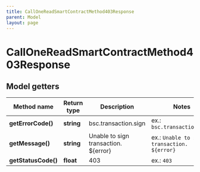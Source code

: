 ```yaml
---
title: CallOneReadSmartContractMethod403Response
parent: Model
layout: page
---
```


# CallOneReadSmartContractMethod403Response

## Model getters

Method name | Return type | Description | Notes
------------ | ------------- | ------------- | -------------
**getErrorCode()** | **string** | bsc.transaction.sign | ex.: `bsc.transaction.sign`
**getMessage()** | **string** | Unable to sign transaction. ${error} | ex.: `Unable to sign transaction. ${error}`
**getStatusCode()** | **float** | 403 | ex.: `403`

